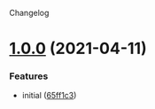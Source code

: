 Changelog

# [1.0.0](https://github.com/Colonise/Assert/compare/...v1.0.0) (2021-04-11)


### Features

* initial ([65ff1c3](https://github.com/Colonise/Assert/commit/65ff1c353cf9a904258fee47b34f005cf9d37be3))
